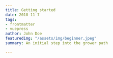 ```yaml
---
title: Getting started
date: 2018-11-7
tags:
- frontmatter
- vuepress
author: John Doe
featuredimg: "/assets/img/beginner.jpeg"
summary: An initial step into the grower path

---
```

